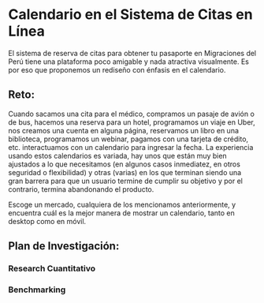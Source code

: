 # Calendario en el Sistema de Citas en Línea

El sistema de reserva de citas para obtener tu pasaporte en Migraciones del Perú tiene una plataforma poco amigable y nada atractiva visualmente. Es por eso que proponemos un rediseño con énfasis en el calendario. 


## Reto:

Cuando sacamos una cita para el médico, compramos un pasaje de avión o de bus, hacemos una reserva para un hotel, programamos un viaje en Uber, nos creamos una cuenta en alguna página, reservamos un libro en una biblioteca, programamos un webinar, pagamos con una tarjeta de crédito, etc. interactuamos con un calendario para ingresar la fecha. La experiencia usando estos calendarios es variada, hay unos que están muy bien ajustados a lo que necesitamos (en algunos casos inmediatez, en otros seguridad o flexibilidad) y otras (varias) en los que terminan siendo una gran barrera para que un usuario termine de cumplir su objetivo y por el contrario, termina abandonando el producto.

Escoge un mercado, cualquiera de los mencionamos anteriormente, y encuentra cuál es la mejor manera de mostrar un calendario, tanto en desktop como en móvil.

## Plan de Investigación:

### Research Cuantitativo

### Benchmarking

